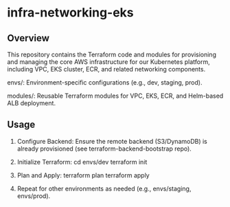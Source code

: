 # infra-networking-eks

## Overview

This repository contains the Terraform code and modules for provisioning and
managing the core AWS infrastructure for our Kubernetes platform, including
VPC, EKS cluster, ECR, and related networking components.

envs/: Environment-specific configurations (e.g., dev, staging, prod).

modules/: Reusable Terraform modules for VPC, EKS, ECR, and Helm-based ALB deployment.

## Usage

1. Configure Backend:
Ensure the remote backend (S3/DynamoDB) is already provisioned
(see terraform-backend-bootstrap repo).

2. Initialize Terraform:
cd envs/dev
terraform init

3. Plan and Apply:
terraform plan
terraform apply

4. Repeat for other environments as needed (e.g., envs/staging, envs/prod).
